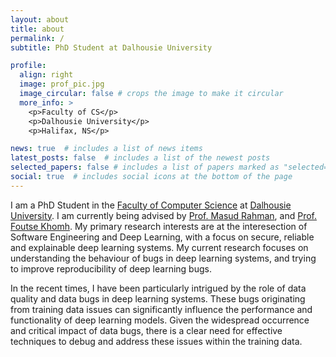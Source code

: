 ```yaml
---
layout: about
title: about
permalink: /
subtitle: PhD Student at Dalhousie University

profile:
  align: right
  image: prof_pic.jpg
  image_circular: false # crops the image to make it circular
  more_info: >
    <p>Faculty of CS</p>
    <p>Dalhousie University</p>
    <p>Halifax, NS</p>

news: true  # includes a list of news items
latest_posts: false  # includes a list of the newest posts
selected_papers: false # includes a list of papers marked as "selected={true}"
social: true  # includes social icons at the bottom of the page
---
```


I am a PhD Student in the [Faculty of Computer Science](https://www.dal.ca/faculty/computerscience.html) at [Dalhousie University](https://www.dal.ca/). I am currently being advised by [Prof. Masud Rahman](https://web.cs.dal.ca/~masud/), and [Prof. Foutse Khomh](http://www.khomh.net/). My primary research interests are at the interesection of Software Engineering and Deep Learning, with a focus on secure, reliable and explainable deep learning systems. My current research focuses on understanding the behaviour of bugs in deep learning systems, and trying to improve reproducibility of deep learning bugs.

In the recent times, I have been particularly intrigued by the role of data quality and data bugs in deep learning systems. These bugs originating from training data issues can significantly influence the performance and functionality of deep learning models. Given the widespread occurrence and critical impact of data bugs, there is a clear need for effective techniques to debug and address these issues within the training data.